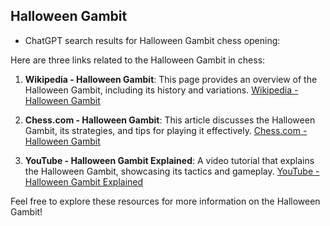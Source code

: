 ## Halloween Gambit

 + ChatGPT search results for Halloween Gambit chess opening:

Here are three links related to the Halloween Gambit in chess:

1. **Wikipedia - Halloween Gambit**: This page provides an overview of the Halloween Gambit, including its history and variations.
   [Wikipedia - Halloween Gambit](https://en.wikipedia.org/wiki/Halloween_Gambit)

2. **Chess.com - Halloween Gambit**: This article discusses the Halloween Gambit, its strategies, and tips for playing it effectively.
   [Chess.com - Halloween Gambit](https://www.chess.com/openings/Halloween-Gambit)

3. **YouTube - Halloween Gambit Explained**: A video tutorial that explains the Halloween Gambit, showcasing its tactics and gameplay.
   [YouTube - Halloween Gambit Explained](https://www.youtube.com/results?search_query=halloween+gambit)

Feel free to explore these resources for more information on the Halloween Gambit!